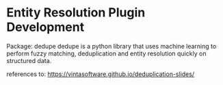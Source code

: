 <h1>Entity Resolution Plugin Development</h1>

Package: dedupe
dedupe is a python library that uses machine learning to perform fuzzy matching, deduplication and entity resolution quickly on structured data.

references to:
https://vintasoftware.github.io/deduplication-slides/
